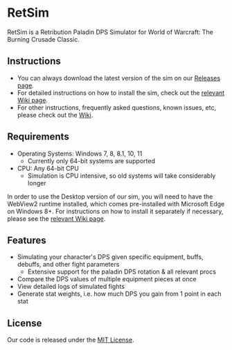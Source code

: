 # RetSim
RetSim is a Retribution Paladin DPS Simulator for World of Warcraft: The Burning Crusade Classic.

## Instructions
* You can always download the latest version of the sim on our [Releases page](https://github.com/TheSorm/RetSim/releases/tag/release).
* For detailed instructions on how to install the sim, check out the [relevant Wiki page](https://github.com/TheSorm/RetSim/wiki/1.-Installing-the-Sim).
* For other instructions, frequently asked questions, known issues, etc, please check out the [Wiki](https://github.com/TheSorm/RetSim/wiki).

## Requirements
* Operating Systems: Windows 7, 8, 8.1, 10, 11
  * Currently only 64-bit systems are supported
* CPU: Any 64-bit CPU
  * Simulation is CPU intensive, so old systems will take considerably longer

In order to use the Desktop version of our sim, you will need to have the WebView2 runtime installed, which comes pre-installed with Microsoft Edge on Windows 8+. For instructions on how to install it separately if necessary, please see the [relevant Wiki page](https://github.com/TheSorm/RetSim/wiki/2.-Help!-I-can't-start-the-sim!).

## Features
* Simulating your character's DPS given specific equipment, buffs, debuffs, and other fight parameters
  * Extensive support for the paladin DPS rotation & all relevant procs
* Compare the DPS values of multiple equipment pieces at once
* View detailed logs of simulated fights
* Generate stat weights, i.e. how much DPS you gain from 1 point in each stat

## License
Our code is released under the [MIT License](https://github.com/TheSorm/RetSim/blob/main/LICENSE).
